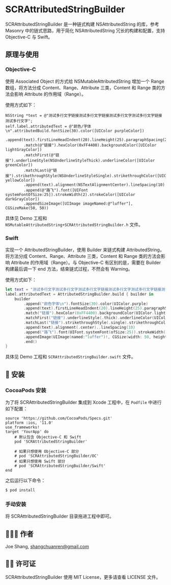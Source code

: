 # SCRAttributedStringBuilder

SCRAttributedStringBuilder 是一种链式构建 NSAttributedString 的库，参考 Masonry 中的链式思路，用于简化 NSAttributedString 冗长的构建和配置，支持 Objective-C 与 Swift。

## 原理与使用

### Objective-C

使用 Associated Object 的方式给 NSMutableAttributedString 增加一个 Range 数组，将方法分成 Content、Range、Attribute 三类，Content 和 Range 类的方法会影响 Attribute 的作用域（Range）。

使用方式如下：

```objc
NSString *text = @"测试多行文字链接测试多行文字链接测试多行文字测试多行文字链接测试多行文字";
self.label.attributedText = @"颜色/字体\n".attributedBuild.fontSize(30).color([UIColor purpleColor])
        .append(text).firstLineHeadIndent(20).lineHeight(25).paragraphSpacing(20)
        .match(@"链接").hexColor(0xFF4400).backgroundColor([UIColor lightGrayColor])
        .matchFirst(@"链接").underlineStyle(NSUnderlineStyleThick).underlineColor([UIColor greenColor])
        .matchLast(@"链接").strikethroughStyle(NSUnderlineStyleSingle).strikethroughColor([UIColor yellowColor])
        .append(text).alignment(NSTextAlignmentCenter).lineSpacing(10)
        .append(@"路飞").font([UIFont systemFontOfSize:25]).strokeWidth(2).strokeColor([UIColor darkGrayColor])
        .appendSizeImage([UIImage imageNamed:@"luffer"], CGSizeMake(50, 50))
```

具体见 Demo 工程和 `NSMutableAttributedString+SCRAttributedStringBuilder.h` 文件。

### Swift

实现一个 AttributedStringBuilder，使用 Builder 来链式构建 AttributedString，将方法分成 Content、Range、Attribute 三类，Content 和 Range 类的方法会影响 Attribute 的作用域（Range）。与 Objective-C 有区别的是，需要在 Builder 构建最后调一下 end 方法，结束链式过程，不然会有 Warning。

使用方式如下：

```swift
let text = "测试多行文字测试多行文字测试多行文字链接测试多行文字测试多行文字链接测试多行文字"
label.attributedText = AttributedStringBuilder.build { builder in
    builder
        .append("颜色字体\n").fontSize(30).color(UIColor.purple)
        .append(text).firstLineHeadIndent(20).lineHeight(25).paragraphSpacing(20)
        .match("链接").hexColor(0xFF4400).backgroundColor(UIColor.lightGray)
        .matchFirst("链接").underlineStyle(.thick).underlineColor(UIColor.green)
        .matchLast("链接").strikethroughStyle(.single).strikethroughColor(UIColor.yellow)
        .append(text).alignment(.center)..lineSpacing(10)
        .append("路飞").font(UIFont.systemFont(ofSize:25)).strokeWidth(2).strokeColor(UIColor.darkGray)
        .appendImage(UIImage(named:"luffer")!, CGSize(width: 50, height: 50))
        .end()
}
```

具体见 Demo 工程和 `SCRAttributedStringBuilder.swift` 文件。

## 📲 安装

### CocoaPods 安装

为了将 SCRAttributedStringBuilder 集成到 Xcode 工程中，在 `Podfile` 中进行如下配置：

```
source 'https://github.com/CocoaPods/Specs.git'
platform :ios, '11.0'
use_frameworks!
target 'YourApp' do
    # 默认包含 Objective-C 和 Swift
	pod 'SCRAttributedStringBuilder'

    # 如果只想使用 Objective-C 部分
	# pod 'SCRAttributedStringBuilder/OC'
    # 如果只想使用 Swift 部分
	# pod 'SCRAttributedStringBuilder/Swift'
end
```

之后运行以下命令：

```bash
$ pod install
```

### 手动安装

将 SCRAttributedStringBuilder 目录拖进工程中即可。

## 👨🏻‍💻 作者

Joe Shang, shangchuanren@gmail.com

## 👮🏻 许可证

SCRAttributedStringBuilder 使用 MIT License，更多请查看 LICENSE 文件。


